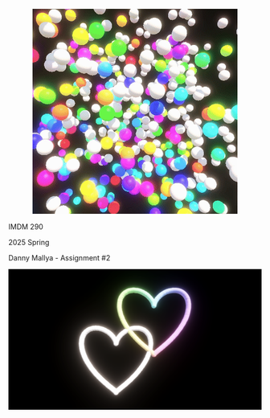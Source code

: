 <p align="center">
  <img src="https://github.com/ph4nT0m-d4n1/IMDM290-2025S/blob/main/ScreenCaptures/recording.gif"
        alt = "two hearts gif"/> </p>
        
IMDM 290 

2025 Spring

Danny Mallya - Assignment #2

![two hearts](https://github.com/ph4nT0m-d4n1/IMDM290-2025S/blob/main/ScreenCaptures/screenshot.png)
